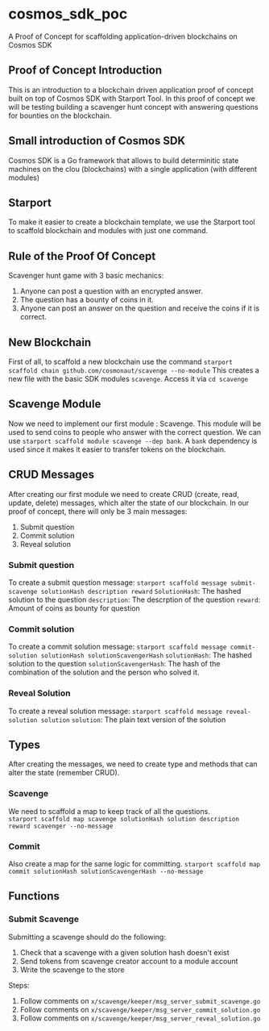 # cosmos_sdk_poc
A Proof of Concept for scaffolding application-driven blockchains on Cosmos SDK

## Proof of Concept Introduction
This is an introduction to a blockchain driven application proof of concept built on top of Cosmos SDK with Starport Tool. 
In this proof of concept we will be testing building a scavenger hunt concept with answering questions for bounties on the blockchain.

## Small introduction of Cosmos SDK
Cosmos SDK is a Go framework that allows to build determinitic state machines on the clou (blockchains) with a single application (with different modules)

## Starport
To make it easier to create a blockchain template, we use the Starport tool to scaffold blockchain and modules with just one command.

## Rule of the Proof Of Concept
Scavenger hunt game with 3 basic mechanics: 
1. Anyone can post a question with an encrypted answer.
2. The question has a bounty of coins in it.
3. Anyone can post an answer on the question and receive the coins if it is correct.

## New Blockchain
First of all, to scaffold a new blockchain use the command `starport scaffold chain github.com/cosmonaut/scavenge --no-module`
This creates a new file with the basic SDK modules `scavenge`. 
Access it via `cd scavenge`

## Scavenge Module
Now we need to implement our first module : Scavenge. This module will be used to send coins to people who answer with the correct question. We can use `starport scaffold module scavenge --dep bank`.
A `bank` dependency is used since it makes it easier to transfer tokens on the blockchain.

## CRUD Messages
After creating our first module we need to create CRUD (create, read, update, delete) messages, which alter the state of our blockchain. 
In our proof of concept, there will only be 3 main messages:
1. Submit question
2. Commit solution
3. Reveal solution

### Submit question 
To create a submit question message: `starport scaffold message submit-scavenge solutionHash description reward`
`SolutionHash`: The hashed solution to the question
`description`: The descrption of the question
`reward`: Amount of coins as bounty for question

### Commit solution
To create a commit solution message: `starport scaffold message commit-solution solutionHash solutionScavengerHash`
`solutionHash`: The hashed solution to the question
`solutionScavengerHash`: The hash of the combination of the solution and the person who solved it. 

### Reveal Solution
To create a reveal solution message: `starport scaffold message reveal-solution solution`
`solution`: The plain text version of the solution

## Types
After creating the messages, we need to create type and methods that can alter the state (remember CRUD).

###  Scavenge
We need to scaffold a map to keep track of all the questions.  
```starport scaffold map scavenge solutionHash solution description reward scavenger --no-message```

### Commit 
Also create a map for the same logic for committing. 
```starport scaffold map commit solutionHash solutionScavengerHash --no-message```

## Functions 
### Submit Scavenge
Submitting a scavenge should do the following: 
1. Check that a scavenge with a given solution hash doesn't exist
2. Send tokens from scavenge creator account to a module account
3. Write the scavenge to the store

Steps: 
1. Follow comments on `x/scavenge/keeper/msg_server_submit_scavenge.go`
2. Follow comments on `x/scavenge/keeper/msg_server_commit_solution.go`
3. Follow comments on `x/scavenge/keeper/msg_server_reveal_solution.go`